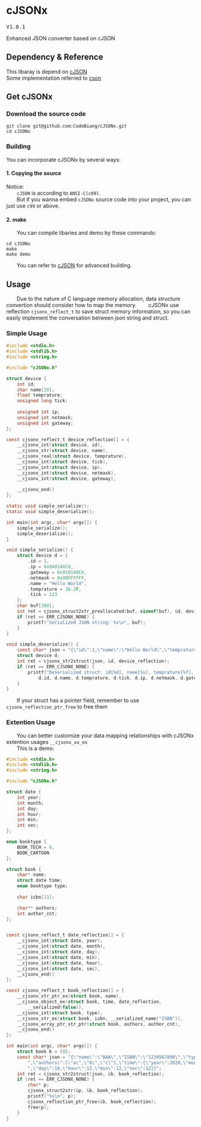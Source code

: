 # cJSONx

<kbd>V1.0.1</kbd>

Enhanced JSON converter based on cJSON


## Dependency & Reference

This libaray is depend on [cJSON](https://github.com/DaveGamble/cJSON)<br/>
Some implementation referred to [cson](https://github.com/sunchb/cson)

## Get cJSONx

### Download the source code
``` shell
git clone git@github.com:CodeBiang/cJSONx.git
cd cJSONx
```
### Building
You can incorporate cJSONx by several ways:
#### 1. Copying the source
Notice:<br/>
&emsp;&emsp;`cJSON` is according to `ANSI-C(c89)`.<br/>
&emsp;&emsp;But if you wanna embed `cJSONx` source code into your project, you can just use `c99` or above.<br/>
#### 2. make
&emsp;&emsp;You can compile libaries and demo by these commands:
``` shell
cd cJSONx
make
make demo
```
&emsp;&emsp;You can refer to [cJSON](https://github.com/DaveGamble/cJSON) for advanced building. <br/>

## Usage
&emsp;&emsp;Due to the nature of C language memory allocation, data structure convertion should consider how to map the memory.
&emsp;&emsp;cJSONx use reflection `cjsonx_reflect_t` to save struct memory information, so you can easily implement the conversation between json string and struct.

### Simple Usage
```c
#include <stdio.h>
#include <stdlib.h>
#include <string.h>

#include "cJSONx.h"

struct device {
    int id;
    char name[20];
    float temprature;
    unsigned long tick;
    
    unsigned int ip;
    unsigned int netmask;
    unsigned int gateway;
};

const cjsonx_reflect_t device_reflection[] = {
    __cjsonx_int(struct device, id),
    __cjsonx_str(struct device, name),
    __cjsonx_real(struct device, temprature),
    __cjsonx_int(struct device, tick),
    __cjsonx_int(struct device, ip),
    __cjsonx_int(struct device, netmask),
    __cjsonx_int(struct device, gateway),
    
    __cjsonx_end()
};

static void simple_serialize();
static void simple_deserialize();

int main(int argc, char* argv[]) {
    simple_serialize();
    simple_deserialize();
}

void simple_serialize() {
    struct device d = {
        .id = 1,
        .ip = 0x0A01A8C0,
        .gateway = 0x0101A8C0,
        .netmask = 0x00FFFFFF,
        .name = "Hello World",
        .temprature = 36.2F,
        .tick = 123
    };
    char buf[300];
    int ret = cjsonx_struct2str_preallocated(buf, sizeof(buf), &d, device_reflection);
    if (ret == ERR_CJSONX_NONE) {
        printf("Serialized JSON string: %s\n", buf);
    }
}

void simple_deserialize() {
    const char* json = "{\"id\":1,\"name\":\"Hello World\",\"temprature\":36.2,\"tick\":123,\"ip\":167880896,\"netmask\":16777215,\"gateway\":16885952}";
    struct device d;
    int ret = cjsonx_str2struct(json, &d, device_reflection);
    if (ret == ERR_CJSONX_NONE) {
        printf("Deserialized struct: id[%d], name[%s], temprature[%f], tick[%ld], ip[%#08X], netmask[%#08X], gateway[%#08X]\n",
            d.id, d.name, d.temprature, d.tick, d.ip, d.netmask, d.gateway);
    }
}
```
&emsp;&emsp;If your struct has a pointer field, remember to use `cjsonx_reflection_ptr_free` to free them

### Extention Usage

&emsp;&emsp;You can better customize your data mapping relationships with cJSONx extention usages `__cjsonx_xx_ex`<br/>
&emsp;&emsp;This is a demo:
```c
#include <stdio.h>
#include <stdlib.h>
#include <string.h>

#include "cJSONx.h"

struct date {
    int year;
    int month;
    int day;
    int hour;
    int min;
    int sec;
};

enum booktype {
    BOOK_TECH = 0,
    BOOK_CARTOON
};

struct book {
    char* name;
    struct date time;
    enum booktype type;
    
    char isbn[11];

    char** authors;
    int author_cnt;
};


const cjsonx_reflect_t date_reflection[] = {
    __cjsonx_int(struct date, year),
    __cjsonx_int(struct date, month),
    __cjsonx_int(struct date, day),
    __cjsonx_int(struct date, min),
    __cjsonx_int(struct date, hour),
    __cjsonx_int(struct date, sec),
    __cjsonx_end()
};

const cjsonx_reflect_t book_reflection[] = {
    __cjsonx_str_ptr_ex(struct book, name),
    __cjsonx_object_ex(struct book, time, date_reflection, 
        __serialized(false)),
    __cjsonx_int(struct book, type),
    __cjsonx_str_ex(struct book, isbn, __serialized_name("ISBN")),
    __cjsonx_array_ptr_str_ptr(struct book, authors, author_cnt),
    __cjsonx_end()
};

int main(int argc, char* argv[]) {
    struct book b = {0};
    const char* json = "{\"name\":\"AAA\",\"ISBN\":\"1234567890\",\"type\":0"
        ",\"authors\":[\"a\",\"b\",\"c\"],\"time\":{\"year\":2020,\"month\":11"
        ",\"day\":10,\"hour\":12,\"min\":12,\"sec\":12}}";
    int ret = cjsonx_str2struct(json, &b, book_reflection);
    if (ret == ERR_CJSONX_NONE) {
        char* p;
        cjsonx_struct2str(&p, &b, book_reflection);
        printf("%s\n", p);
        cjsonx_reflection_ptr_free(&b, book_reflection);
        free(p);
    }
}
```
